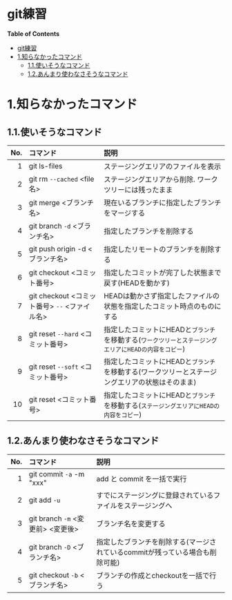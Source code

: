 git練習
===
<!-- toc --><!-- markdown-toc start - Don't edit this section. Run M-x markdown-toc-refresh-toc -->
**Table of Contents**

- [git練習](#git)
- [1.知らなかったコマンド](#1)
  - [1.1.使いそうなコマンド](#11)
  - [1.2.あんまり使わなさそうなコマンド](#12)

<!-- markdown-toc end -->

# 1.知らなかったコマンド
## 1.1.使いそうなコマンド
| No. | コマンド                                      | 説明                                                                                                 |
|----:|:----------------------------------------------|:-----------------------------------------------------------------------------------------------------|
|   1 | git ls-files                                  | ステージングエリアのファイルを表示                                                                   |
|   2 | git rm `--cached` <file名>                    | ステージングエリアから削除. ワークツリーには残ったまま                                               |
|   3 | git merge <ブランチ名>                        | 現在いるブランチに指定したブランチをマージする                                                       |
|   4 | git branch `-d` <ブランチ名>                  | 指定したブランチを削除する                                                                           |
|   5 | git push origin -d <ブランチ名>               | 指定したリモートのブランチを削除する                                                                 |
|   6 | git checkout <コミット番号>                   | 指定したコミットが完了した状態まで戻す(HEADを動かす)                                                 |
|   7 | git checkout <コミット番号> `--` <ファイル名> | HEADは動かさず指定したファイルの状態を指定したコミット時点のものにする                               |
|   8 | git reset `--hard` <コミット番号>             | 指定したコミットにHEADと`ブランチ`を移動する(`ワークツリーとステージングエリアにHEADの内容をコピー`) |
|   9 | git reset `--soft` <コミット番号>             | 指定したコミットにHEADと`ブランチ`を移動する(ワークツリーとステージングエリアの状態はそのまま)       |
|  10 | git reset <コミット番号>                      | 指定したコミットにHEADと`ブランチ`を移動する(`ステージングエリアにHEADの内容をコピー`)               |





## 1.2.あんまり使わなさそうなコマンド

| No. | コマンド                          | 説明                                                                         |
|----:|:----------------------------------|:-----------------------------------------------------------------------------|
|   1 | git commit `-a` -m "xxx"          | add と commit を一括で実行                                                   |
|   2 | git add `-u`                      | すでにステージングに登録されているファイルをステージングへ                   |
|   3 | git branch `-m` <変更前> <変更後> | ブランチ名を変更する                                                         |
|   4 | git branch `-D` <ブランチ名>      | 指定したブランチを削除する(マージされているcommitが残っている場合も削除可能) |
|   5 | git checkout `-b` <ブランチ名>    | ブランチの作成とcheckoutを一括で行う                                         |

